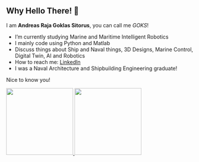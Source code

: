 ## Why Hello There! 👋 

I am **Andreas Raja Goklas Sitorus**, you can call me *GOKS*!

- I’m currently studying Marine and Maritime Intelligent Robotics
- I mainly code using Python and Matlab
- Discuss things about Ship and Naval things, 3D Designs, Marine Control, Digital Twin, AI and Robotics
- How to reach me: [LinkedIn](https://www.linkedin.com/in/andreassitorus/)
- I was a Naval Architecture and Shipbuilding Engineering graduate!

Nice to know you!

<p align="left">
<a href="https://github.com/AndreasKing-Goks">
  <img height="180em" src="https://github-readme-stats-eight-theta.vercel.app/api?username=AndreasKing-Goks&show_icons=true&theme=algolia&include_all_commits=true&count_private=true"/>
  <img height="180em" src="https://github-readme-stats-eight-theta.vercel.app/api/top-langs/?username=AndreasKing-Goks&layout=compact&langs_count=8&theme=algolia"/>
</a>
</p>
